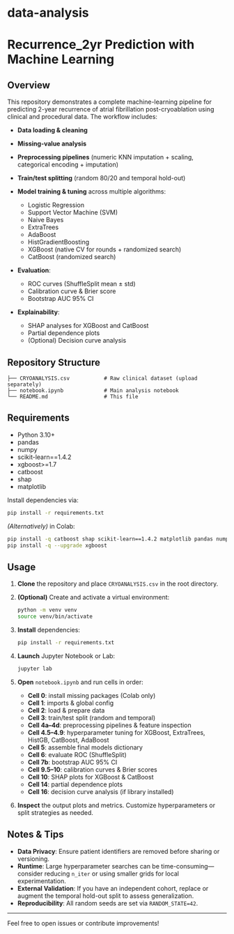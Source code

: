 # data-analysis
# Recurrence\_2yr Prediction with Machine Learning

## Overview

This repository demonstrates a complete machine-learning pipeline for predicting 2-year recurrence of atrial fibrillation post-cryoablation using clinical and procedural data. The workflow includes:

* **Data loading & cleaning**
* **Missing-value analysis**
* **Preprocessing pipelines** (numeric KNN imputation + scaling, categorical encoding + imputation)
* **Train/test splitting** (random 80/20 and temporal hold-out)
* **Model training & tuning** across multiple algorithms:

  * Logistic Regression
  * Support Vector Machine (SVM)
  * Naive Bayes
  * ExtraTrees
  * AdaBoost
  * HistGradientBoosting
  * XGBoost (native CV for rounds + randomized search)
  * CatBoost (randomized search)
* **Evaluation**:

  * ROC curves (ShuffleSplit mean ± std)
  * Calibration curve & Brier score
  * Bootstrap AUC 95% CI
* **Explainability**:

  * SHAP analyses for XGBoost and CatBoost
  * Partial dependence plots
  * (Optional) Decision curve analysis

## Repository Structure

```
├── CRYOANALYSIS.csv           # Raw clinical dataset (upload separately)
├── notebook.ipynb             # Main analysis notebook
└── README.md                  # This file
```

## Requirements

* Python 3.10+
* pandas
* numpy
* scikit-learn==1.4.2
* xgboost>=1.7
* catboost
* shap
* matplotlib

Install dependencies via:

```bash
pip install -r requirements.txt
```

*(Alternatively)* in Colab:

```bash
pip install -q catboost shap scikit-learn==1.4.2 matplotlib pandas numpy
pip install -q --upgrade xgboost
```

## Usage

1. **Clone** the repository and place `CRYOANALYSIS.csv` in the root directory.
2. **(Optional)** Create and activate a virtual environment:

   ```bash
   python -m venv venv
   source venv/bin/activate
   ```
3. **Install** dependencies:

   ```bash
   pip install -r requirements.txt
   ```
4. **Launch** Jupyter Notebook or Lab:

   ```bash
   jupyter lab
   ```
5. **Open** `notebook.ipynb` and run cells in order:

   * **Cell 0**: install missing packages (Colab only)
   * **Cell 1**: imports & global config
   * **Cell 2**: load & prepare data
   * **Cell 3**: train/test split (random and temporal)
   * **Cell 4a–4d**: preprocessing pipelines & feature inspection
   * **Cell 4.5–4.9**: hyperparameter tuning for XGBoost, ExtraTrees, HistGB, CatBoost, AdaBoost
   * **Cell 5**: assemble final models dictionary
   * **Cell 6**: evaluate ROC (ShuffleSplit)
   * **Cell 7b**: bootstrap AUC 95% CI
   * **Cell 9.5–10**: calibration curves & Brier scores
   * **Cell 10**: SHAP plots for XGBoost & CatBoost
   * **Cell 14**: partial dependence plots
   * **Cell 16**: decision curve analysis (if library installed)
6. **Inspect** the output plots and metrics. Customize hyperparameters or split strategies as needed.

## Notes & Tips

* **Data Privacy**: Ensure patient identifiers are removed before sharing or versioning.
* **Runtime**: Large hyperparameter searches can be time-consuming—consider reducing `n_iter` or using smaller grids for local experimentation.
* **External Validation**: If you have an independent cohort, replace or augment the temporal hold-out split to assess generalization.
* **Reproducibility**: All random seeds are set via `RANDOM_STATE=42`.

---

Feel free to open issues or contribute improvements!
